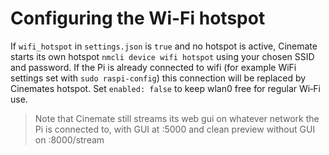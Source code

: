 # Configuring the Wi-Fi hotspot
If `wifi_hotspot` in `settings.json` is `true` and no hotspot is active, Cinemate starts its own hotspot `nmcli device wifi hotspot` using your chosen SSID and password. If the Pi is already connected to wifi (for example WiFi settings set with `sudo raspi-config`) this connection will be replaced by Cinemates hotspot. Set `enabled: false` to keep wlan0 free for regular Wi‑Fi use. 

>Note that Cinemate still streams its web gui on whatever network the Pi is connected to, with GUI at <ip-address>:5000 and clean preview without GUI on <ip-address>:8000/stream